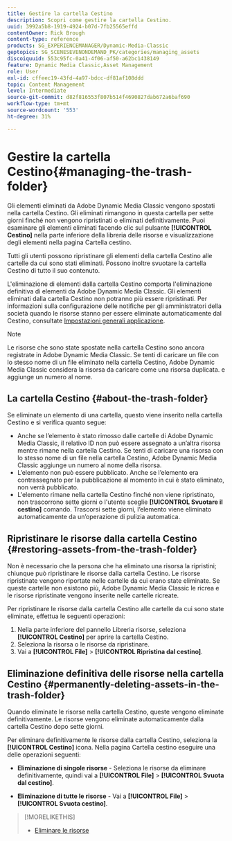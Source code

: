 ```yaml
---
title: Gestire la cartella Cestino
description: Scopri come gestire la cartella Cestino.
uuid: 3992a5b8-1919-4924-b07d-7fb25565effd
contentOwner: Rick Brough
content-type: reference
products: SG_EXPERIENCEMANAGER/Dynamic-Media-Classic
geptopics: SG_SCENESEVENONDEMAND_PK/categories/managing_assets
discoiquuid: 553c95fc-0a41-4f06-af50-a62bc1438149
feature: Dynamic Media Classic,Asset Management
role: User
exl-id: cffeec19-43fd-4a97-bdcc-df81af108ddd
topic: Content Management
level: Intermediate
source-git-commit: d82f816553f807b514f4690827dab672a6baf690
workflow-type: tm+mt
source-wordcount: '553'
ht-degree: 31%

---
```


# Gestire la cartella Cestino{#managing-the-trash-folder}

Gli elementi eliminati da Adobe Dynamic Media Classic vengono spostati nella cartella Cestino. Gli eliminati rimangono in questa cartella per sette giorni finché non vengono ripristinati o eliminati definitivamente. Puoi esaminare gli elementi eliminati facendo clic sul pulsante **[!UICONTROL Cestino]** nella parte inferiore della libreria delle risorse e visualizzazione degli elementi nella pagina Cartella cestino.

Tutti gli utenti possono ripristinare gli elementi della cartella Cestino alle cartelle da cui sono stati eliminati. Possono inoltre svuotare la cartella Cestino di tutto il suo contenuto.

L&#39;eliminazione di elementi dalla cartella Cestino comporta l&#39;eliminazione definitiva di elementi da Adobe Dynamic Media Classic. Gli elementi eliminati dalla cartella Cestino non potranno più essere ripristinati. Per informazioni sulla configurazione delle notifiche per gli amministratori della società quando le risorse stanno per essere eliminate automaticamente dal Cestino, consultate [Impostazioni generali applicazione](application-setup.md#general_settings).

>[!NOTE]
>
>Le risorse che sono state spostate nella cartella Cestino sono ancora registrate in Adobe Dynamic Media Classic. Se tenti di caricare un file con lo stesso nome di un file eliminato nella cartella Cestino, Adobe Dynamic Media Classic considera la risorsa da caricare come una risorsa duplicata. e aggiunge un numero al nome.

## La cartella Cestino {#about-the-trash-folder}

Se eliminate un elemento di una cartella, questo viene inserito nella cartella Cestino e si verifica quanto segue:

* Anche se l’elemento è stato rimosso dalle cartelle di Adobe Dynamic Media Classic, il relativo ID non può essere assegnato a un’altra risorsa mentre rimane nella cartella Cestino. Se tenti di caricare una risorsa con lo stesso nome di un file nella cartella Cestino, Adobe Dynamic Media Classic aggiunge un numero al nome della risorsa.
* L’elemento non può essere pubblicato. Anche se l’elemento era contrassegnato per la pubblicazione al momento in cui è stato eliminato, non verrà pubblicato.
* L&#39;elemento rimane nella cartella Cestino finché non viene ripristinato, non trascorrono sette giorni o l&#39;utente sceglie **[!UICONTROL Svuotare il cestino]** comando. Trascorsi sette giorni, l’elemento viene eliminato automaticamente da un’operazione di pulizia automatica.

## Ripristinare le risorse dalla cartella Cestino {#restoring-assets-from-the-trash-folder}

Non è necessario che la persona che ha eliminato una risorsa la ripristini; chiunque può ripristinare le risorse dalla cartella Cestino. Le risorse ripristinate vengono riportate nelle cartelle da cui erano state eliminate. Se queste cartelle non esistono più, Adobe Dynamic Media Classic le ricrea e le risorse ripristinate vengono inserite nelle cartelle ricreate.

Per ripristinare le risorse dalla cartella Cestino alle cartelle da cui sono state eliminate, effettua le seguenti operazioni:

1. Nella parte inferiore del pannello Libreria risorse, seleziona **[!UICONTROL Cestino]** per aprire la cartella Cestino.
1. Seleziona la risorsa o le risorse da ripristinare.
1. Vai a **[!UICONTROL File]** > **[!UICONTROL Ripristina dal cestino]**.

## Eliminazione definitiva delle risorse nella cartella Cestino {#permanently-deleting-assets-in-the-trash-folder}

Quando eliminate le risorse nella cartella Cestino, queste vengono eliminate definitivamente. Le risorse vengono eliminate automaticamente dalla cartella Cestino dopo sette giorni.

Per eliminare definitivamente le risorse dalla cartella Cestino, seleziona la **[!UICONTROL Cestino]** icona. Nella pagina Cartella cestino eseguire una delle operazioni seguenti:

* **Eliminazione di singole risorse** - Seleziona le risorse da eliminare definitivamente, quindi vai a **[!UICONTROL File]** > **[!UICONTROL Svuota dal cestino]**.

* **Eliminazione di tutte le risorse** - Vai a **[!UICONTROL File]** > **[!UICONTROL Svuota cestino]**.

>[!MORELIKETHIS]
>
>* [Eliminare le risorse](moving-renaming-deleting-assets.md#delete_assets)
